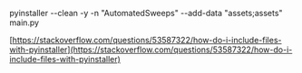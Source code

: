pyinstaller --clean -y -n "AutomatedSweeps" --add-data "assets;assets"  main.py

[https://stackoverflow.com/questions/53587322/how-do-i-include-files-with-pyinstaller](https://stackoverflow.com/questions/53587322/how-do-i-include-files-with-pyinstaller)